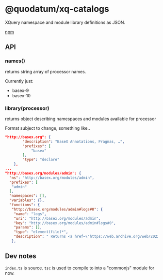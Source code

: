 # @quodatum/xq-catalogs

XQuery namespace and module library definitions as JSON. 

[npm](https://www.npmjs.com/package/@quodatum/xq-catalogs)
## API
### names()
returns string array of processor names.

Currently just:
* basex-9
* basex-10

### library(processor)
returns object describing namespaces and modules available for processor

Format subject to change, something like..
```json
"http://basex.org": {
        "description": "BaseX Annotations, Pragmas, …",
        "prefixes": [
            "basex"
        ],
        "type": "declare"
    },
...
"http://basex.org/modules/admin": {
  "ns": "http://basex.org/modules/admin",
  "prefixes": [
   "admin"
  ],
  "namespaces": [],
  "variables": {},
  "functions": {
   "http://basex.org/modules/admin#logs#0": {
    "name": "logs",
    "uri": "http://basex.org/modules/admin",
    "key": "http://basex.org/modules/admin#logs#0",
    "params": [],
    "type": "element(file)*",
    "description": " Returns <a href=\"https://web.archive.org/web/20220623230943/https://docs.basex.org/web/20220623231027/https://docs.basex.org/wiki/Logging\">Logging</a> data compiled by the database or HTTP server: <ul> <li>If no argument is specified, a list of all log files will be returned, including the file size and date.</li> <li>If a <code>$date</code> is specified, the contents of a single log file will be returned.</li> <li>If <code>$merge</code> is set to true, related log entries will be merged. Please note that the merge might not be 100% successful, as log entries may be ambiguous.</li> </ul>"
   },
```
## Dev notes
`index.ts` is source. `tsc` is used to compile to into a "commonjs" module for now.
